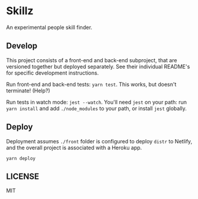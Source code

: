 # Skillz

An experimental people skill finder.

## Develop

This project consists of a front-end and back-end subproject, that are versioned
together but deployed separately. See their individual README's for specific
development instructions.

Run front-end and back-end tests: `yarn test`. This works, but doesn't
terminate! (Help?)

Run tests in watch mode: `jest --watch`. You'll need `jest` on your path:
run `yarn install` and add `./node_modules` to your path, or install `jest`
globally.

## Deploy

Deployment assumes `./front` folder is configured to deploy `distr` to Netlify,
and the overall project is associated with a Heroku app.

`yarn deploy`

## LICENSE

MIT
